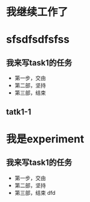 # 我继续工作了

# sfsdfsdfsfss

## 我来写task1的任务

- 第一步，交由
- 第二部，坚持
- 第三部，结束

## tatk1-1





# 我是experiment

## 我来写task1的任务

- 第一步，交由
- 第二部，坚持
- 第三部，结束
dfd
